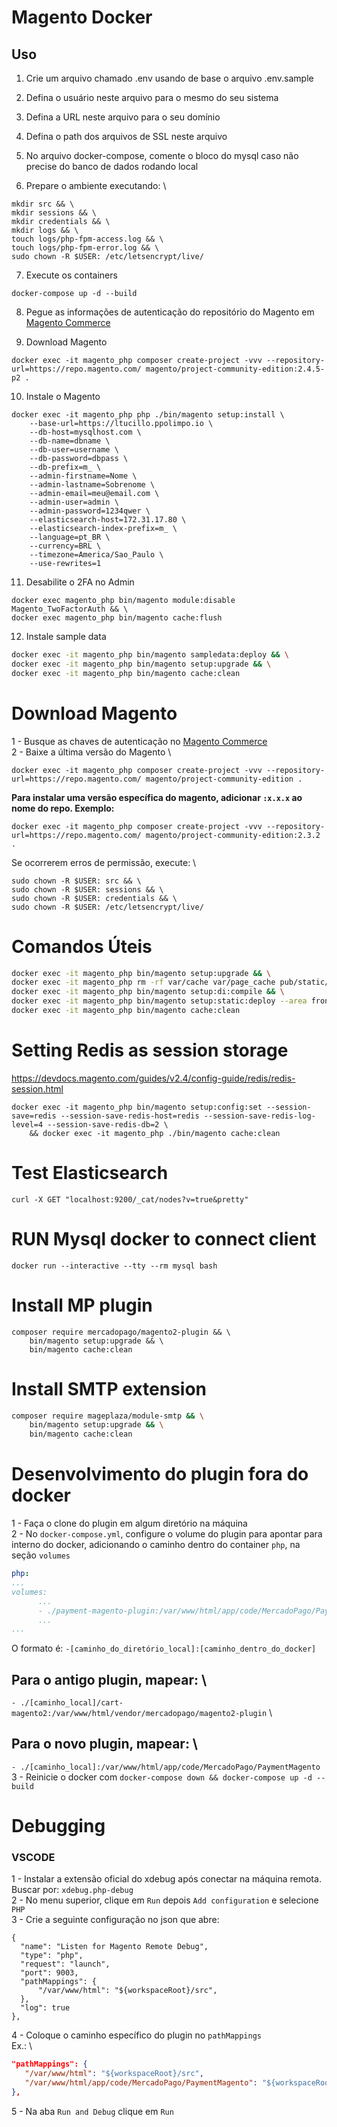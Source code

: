 # Magento Docker

## Uso

1. Crie um arquivo chamado .env usando de base o arquivo .env.sample  

2. Defina o usuário neste arquivo para o mesmo do seu sistema

3. Defina a URL neste arquivo para o seu domínio

4. Defina o path dos arquivos de SSL neste arquivo

5. No arquivo docker-compose, comente o bloco do mysql caso não precise do banco de dados rodando local

6. Prepare o ambiente executando: \
```
mkdir src && \
mkdir sessions && \
mkdir credentials && \
mkdir logs && \
touch logs/php-fpm-access.log && \
touch logs/php-fpm-error.log && \
sudo chown -R $USER: /etc/letsencrypt/live/
```

7. Execute os containers
```
docker-compose up -d --build
```

8. Pegue as informações de autenticação do repositório do Magento em [Magento Commerce](https://marketplace.magento.com/customer/accessKeys/)

9. Download Magento
```
docker exec -it magento_php composer create-project -vvv --repository-url=https://repo.magento.com/ magento/project-community-edition:2.4.5-p2 .
```

10. Instale o Magento
```
docker exec -it magento_php php ./bin/magento setup:install \
    --base-url=https://ltucillo.ppolimpo.io \
    --db-host=mysqlhost.com \
    --db-name=dbname \
    --db-user=username \
    --db-password=dbpass \
    --db-prefix=m_ \
    --admin-firstname=Nome \
    --admin-lastname=Sobrenome \
    --admin-email=meu@email.com \
    --admin-user=admin \
    --admin-password=1234qwer \
    --elasticsearch-host=172.31.17.80 \
    --elasticsearch-index-prefix=m_ \
    --language=pt_BR \
    --currency=BRL \
    --timezone=America/Sao_Paulo \
    --use-rewrites=1
```

11. Desabilite o 2FA no Admin
```
docker exec magento_php bin/magento module:disable Magento_TwoFactorAuth && \
docker exec magento_php bin/magento cache:flush
```

12. Instale sample data
```bash
docker exec -it magento_php bin/magento sampledata:deploy && \
docker exec -it magento_php bin/magento setup:upgrade && \
docker exec -it magento_php bin/magento cache:clean
```

# Download Magento
1 - Busque as chaves de autenticação no [Magento Commerce](https://marketplace.magento.com/customer/accessKeys/) \
2 - Baixe a última versão do Magento \
```
docker exec -it magento_php composer create-project -vvv --repository-url=https://repo.magento.com/ magento/project-community-edition .
```
__Para instalar uma versão específica do magento, adicionar `:x.x.x` ao nome do repo. Exemplo:__
```
docker exec -it magento_php composer create-project -vvv --repository-url=https://repo.magento.com/ magento/project-community-edition:2.3.2 .
```
Se ocorrerem erros de permissão, execute: \
```
sudo chown -R $USER: src && \
sudo chown -R $USER: sessions && \
sudo chown -R $USER: credentials && \
sudo chown -R $USER: /etc/letsencrypt/live/
```

# Comandos Úteis
```bash
docker exec -it magento_php bin/magento setup:upgrade && \
docker exec -it magento_php rm -rf var/cache var/page_cache pub/static/frontend && \
docker exec -it magento_php bin/magento setup:di:compile && \
docker exec -it magento_php bin/magento setup:static:deploy --area frontend -f -j16 && \
docker exec -it magento_php bin/magento cache:clean
```

# Setting Redis as session storage
https://devdocs.magento.com/guides/v2.4/config-guide/redis/redis-session.html
```
docker exec -it magento_php bin/magento setup:config:set --session-save=redis --session-save-redis-host=redis --session-save-redis-log-level=4 --session-save-redis-db=2 \
    && docker exec -it magento_php ./bin/magento cache:clean
```

# Test Elasticsearch
```
curl -X GET "localhost:9200/_cat/nodes?v=true&pretty"
```

# RUN Mysql docker to connect client
```
docker run --interactive --tty --rm mysql bash
```

# Install MP plugin
```
composer require mercadopago/magento2-plugin && \
    bin/magento setup:upgrade && \
    bin/magento cache:clean
```

# Install SMTP extension
```bash
composer require mageplaza/module-smtp && \
    bin/magento setup:upgrade && \
    bin/magento cache:clean
```

# Desenvolvimento do plugin fora do docker
1 - Faça o clone do plugin em algum diretório na máquina \
2 - No `docker-compose.yml`, configure o volume do plugin para apontar para interno do docker, adicionando o caminho dentro do container `php`, na seção `volumes`
```yml
php:
...
volumes:
      ...
      - ./payment-magento-plugin:/var/www/html/app/code/MercadoPago/PaymentMagento
      ...
...
```
O formato é: `-[caminho_do_diretório_local]:[caminho_dentro_do_docker]`
## Para o antigo plugin, mapear: \
`- ./[caminho_local]/cart-magento2:/var/www/html/vendor/mercadopago/magento2-plugin` \ 
## Para o novo plugin, mapear: \
`- ./[caminho_local]:/var/www/html/app/code/MercadoPago/PaymentMagento`
3 - Reinicie o docker com `docker-compose down && docker-compose up -d --build`

# Debugging
### VSCODE
1 - Instalar a extensão oficial do xdebug após conectar na máquina remota. Buscar por: `xdebug.php-debug`\
2 - No menu superior, clique em `Run` depois `Add configuration` e selecione `PHP`\
3 - Crie a seguinte configuração no json que abre:
```
{
  "name": "Listen for Magento Remote Debug",
  "type": "php",
  "request": "launch",
  "port": 9003,
  "pathMappings": {
      "/var/www/html": "${workspaceRoot}/src",
  },
  "log": true
},
```
4 - Coloque o caminho específico do plugin no `pathMappings` \
   Ex.: \
   ```json
   "pathMappings": {
      "/var/www/html": "${workspaceRoot}/src",
      "/var/www/html/app/code/MercadoPago/PaymentMagento": "${workspaceRoot}/payment-magento-plugin"
   },
   ```
5 - Na aba `Run and Debug` clique em `Run`
